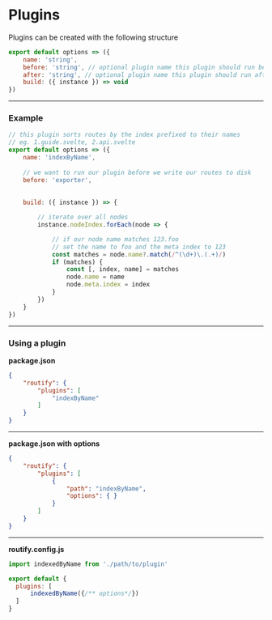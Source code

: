 # Plugins

Plugins can be created with the following structure

```javascript
export default options => ({
    name: 'string',
    before: 'string', // optional plugin name this plugin should run before
    after: 'string', // optional plugin name this plugin should run after
    build: ({ instance }) => void
})
```

---

### Example

```javascript
// this plugin sorts routes by the index prefixed to their names
// eg. 1.guide.svelte, 2.api.svelte
export default options => ({
    name: 'indexByName',
    
    // we want to run our plugin before we write our routes to disk
    before: 'exporter', 
    
    
    build: ({ instance }) => {

        // iterate over all nodes
        instance.nodeIndex.forEach(node => {

            // if our node name matches 123.foo
            // set the name to foo and the meta index to 123
            const matches = node.name?.match(/^(\d+)\.(.+)/)
            if (matches) {
                const [, index, name] = matches
                node.name = name
                node.meta.index = index
            }
        })
    }
})
```

---

### Using a plugin

**package.json**
```json
{
    "routify": {
        "plugins": [
            "indexByName"
        ]
    }
}
```

---

**package.json with options**
```json
{
    "routify": {
        "plugins": [
            {
                "path": "indexByName",
                "options": { }
            }
        ]
    }
}
```

---

**routify.config.js**
```javascript
import indexedByName from './path/to/plugin'

export default {
  plugins: [
      indexedByName({/** options*/})
  ]
}
```